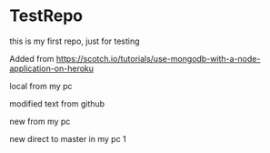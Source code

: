 # TestRepo
this is my first repo, just for testing

Added from 
https://scotch.io/tutorials/use-mongodb-with-a-node-application-on-heroku

local from my pc

modified text from github

new from my pc

new direct to master in my pc 1



